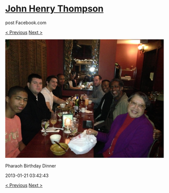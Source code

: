 # [John Henry Thompson](../README.md)
post Facebook.com

[< Previous](2013-01-27-3.md) [Next >](2013-01-13-1.md)

[![](../media/2013-01-21/Timeline-Photos-Pharaoh-Birthday-Dinner.jpg)](../README.md)

Pharaoh Birthday Dinner

2013-01-21 03:42:43

[< Previous](2013-01-27-3.md) [Next >](2013-01-13-1.md)